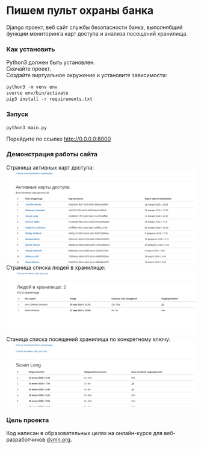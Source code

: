 # Пишем пульт охраны банка
Django проект, веб сайт службы безопасности банка, выполнябщий функции мониторинга карт доступа и анализа посещений хранилища.


### Как установить
Python3 должен быть установлен.  
Скачайте проект.  
Создайте виртуальное окружение и установите зависимости:

```commandline
python3 -m venv env
source env/bin/activate
pip3 install -r requirements.txt
```


### Запуск
```commandline
python3 main.py
```
Перейдите по ссылке http://0.0.0.0:8000  


### Демонстрация работы сайта
Страница активных карт доступа:
![](https://github.com/Skripko-A/django-orm-watching-storage/blob/master/active_passcards_page.png)  
Страница списка людей в хранилище:
![](https://github.com/Skripko-A/django-orm-watching-storage/blob/master/storage_info_view.png)  
Станица списка посещений хранилища по конкретному ключу:  
![](https://github.com/Skripko-A/django-orm-watching-storage/blob/master/passcard_info_view.png)

### Цель проекта
Код написан в образовательных целях на онлайн-курсе для веб-разработчиков [dvmn.org](https://dvmn.org/).